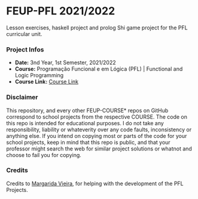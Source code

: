 # FEUP-PFL 2021/2022
Lesson exercises, haskell project and prolog Shi game project for the PFL curricular unit.

### Project Infos
* **Date:** 3nd Year, 1st Semester, 2021/2022
* **Course:** Programação Funcional e em Lógica (PFL) | Functional and Logic Programming
* **Course Link:** [Course Link](https://sigarra.up.pt/feup/pt/UCURR_GERAL.FICHA_UC_VIEW?pv_ocorrencia_id=484434)

### Disclaimer
This repository, and every other FEUP-COURSE* repos on GitHub correspond to school projects from the respective COURSE. The code on this repo is intended for educational purposes. I do not take any responsibility, liability or whateverity over any code faults, inconsistency or anything else. If you intend on copying most or parts of the code for your school projects, keep in mind that this repo is public, and that your professor might search the web for similar project solutions or whatnot and choose to fail you for copying.

### Credits
Credits to [Margarida Vieira](https://github.com/margaridav27), for helping with the development of the PFL Projects.
